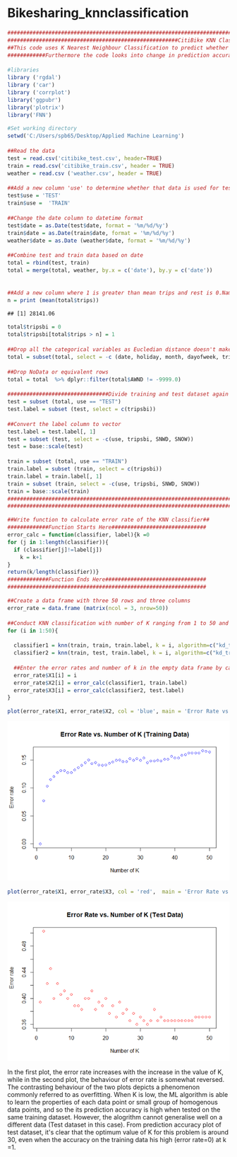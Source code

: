 Bikesharing\_knnclassification
================

``` r
##############################################################################################################################################################
######################################################CitiBike KNN Classification#############################################################################
##This code uses K Nearest Neighbour Classification to predict whether the number of bike trips done in a day is below or above the average number of trips###
############Furthermore the code looks into change in prediction accuracy in training and test data with change in value of K(number of neighbours)###########

#libraries
library ('rgdal')
library ('car')
library ('corrplot')
library('ggpubr')
library('plotrix') 
library('FNN')
```

``` r
#Set working directory
setwd('C:/Users/spb65/Desktop/Applied Machine Learning')

##Read the data
test = read.csv('citibike_test.csv', header=TRUE)
train = read.csv('citibike_train.csv', header = TRUE)
weather = read.csv ('weather.csv', header = TRUE)

##Add a new column 'use' to determine whether that data is used for test or training
test$use = 'TEST'
train$use =  'TRAIN'

##Change the date column to datetime format
test$date = as.Date(test$date, format = '%m/%d/%y')
train$date = as.Date(train$date, format = '%m/%d/%y')
weather$date = as.Date (weather$date, format = '%m/%d/%y')

##Combine test and train data based on date
total = rbind(test, train)
total = merge(total, weather, by.x = c('date'), by.y = c('date'))


##Add a new column where 1 is greater than mean trips and rest is 0.Name the new column as tripsbi(Trips Binomial)
n = print (mean(total$trips))
```

    ## [1] 28141.06

``` r
total$tripsbi = 0
total$tripsbi[total$trips > n] = 1

##Drop all the categorical variables as Eucledian distance doesn't make sense for categorical variables.Also drop the original 'trips' column
total = subset(total, select = -c (date, holiday, month, dayofweek, trips))

##Drop NoData or equivalent rows
total = total  %>% dplyr::filter(total$AWND != -9999.0)

################################Divide training and test dataset again and standardize the data############################################################## 
test = subset (total, use == "TEST")
test.label = subset (test, select = c(tripsbi))

##Convert the label column to vector
test.label = test.label[, 1]
test = subset (test, select = -c(use, tripsbi, SNWD, SNOW))
test = base::scale(test)

train = subset (total, use == "TRAIN")
train.label = subset (train, select = c(tripsbi))
train.label = train.label[, 1]
train = subset (train, select = -c(use, tripsbi, SNWD, SNOW))
train = base::scale(train)
#############################################################################################################################################################
#############################################################################################################################################################
```

``` r
##Write function to calculate error rate of the KNN classifier##
#############Function Starts Here##############################
error_calc = function(classifier, label){k =0 
for (j in 1:length(classifier)){
  if (classifier[j]!=label[j])
    k = k+1
}
return(k/length(classifier))}
#############Function Ends Here################################
###############################################################
```

``` r
##Create a data frame with three 50 rows and three columns
error_rate = data.frame (matrix(ncol = 3, nrow=50))

##Conduct KNN classification with number of K ranging from 1 to 50 and check prediction accuracy for both training and test data
for (i in 1:50){

  classifier1 = knn(train, train, train.label, k = i, algorithm=c("kd_tree"))
  classifier2 = knn(train, test, train.label, k = i, algorithm=c("kd_tree"))
  
  ##Enter the error rates and number of k in the empty data frame by calling error_rate function
  error_rate$X1[i] = i
  error_rate$X2[i] = error_calc(classifier1, train.label)
  error_rate$X3[i] = error_calc(classifier2, test.label)
}
```

``` r
plot(error_rate$X1, error_rate$X2, col = 'blue', main = 'Error Rate vs. Number of K (Training Data)', xlab = 'Number of K', ylab = 'Error rate' )
```

![](Bikesharing_knnclassification_files/figure-markdown_github/unnamed-chunk-5-1.png)

``` r
plot(error_rate$X1, error_rate$X3, col = 'red',  main = 'Error Rate vs. Number of K (Test Data)', xlab = 'Number of K', ylab = 'Error rate' )
```

![](Bikesharing_knnclassification_files/figure-markdown_github/unnamed-chunk-6-1.png) 

In the first plot, the error rate increases with the increase in the value of K, while in the second plot, the behaviour of error rate is somewhat reversed. The contrasting behaviour of the two plots depicts a phenomenon commonly referred to as overfitting. When K is low, the ML algorithm is able to learn the properties of each data point or small group of homogenous data points, and so the its prediction accuracy is high when tested on the same training dataset. However, the alogrithm cannot generalise well on a different data (Test dataset in this case). From prediction accuracy plot of test dataset, it's clear that the optimum value of K for this problem is around 30, even when the accuracy on the training data his high (error rate=0) at k =1.
